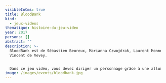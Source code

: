 ```yaml
---
visibleInCms: true
title: BloodBank
kind:
  - jeux-videos
thematique: histoire-du-jeu-video
year: 2017
persons: []
abstract: ""
description: >-
  BloodBank est de Sébastien Beureux, Marianna Czwojdrak, Laurent Monnet et
  Vincent de Vevey.


  Dans ce jeu vidéo, vous devez diriger un personnage grâce à une allumette. Le personnage se déplace suivant la position de la flamme, si elle s’éteint, il n’y a plus de lumière dans l’écran et de grands dangers vont apparaitre (et vous perdez la partie). Vous allez donc devoir trouver la sortie avant d’avoir consumé totalement l’allumette.
image: /images/events/bloodbank.jpg
---
```

